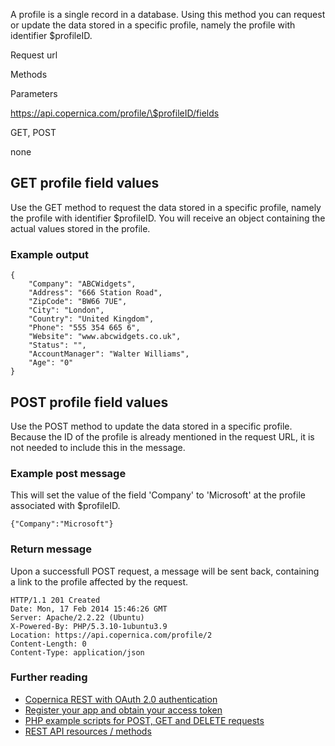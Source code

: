 A profile is a single record in a database. Using this method you can
request or update the data stored in a specific profile, namely the
profile with identifier \$profileID.

Request url

Methods

Parameters

https://api.copernica.com/profile/\$profileID/fields

GET, POST

none

GET profile field values
------------------------

Use the GET method to request the data stored in a specific profile,
namely the profile with identifier \$profileID. You will receive an
object containing the actual values stored in the profile.

### Example output

~~~~ {.language-javascript}
{
    "Company": "ABCWidgets",
    "Address": "666 Station Road",
    "ZipCode": "BW66 7UE",
    "City": "London",
    "Country": "United Kingdom",
    "Phone": "555 354 665 6",
    "Website": "www.abcwidgets.co.uk",
    "Status": "",
    "AccountManager": "Walter Williams",
    "Age": "0"
}
~~~~

POST profile field values
-------------------------

Use the POST method to update the data stored in a specific profile.
Because the ID of the profile is already mentioned in the request URL,
it is not needed to include this in the message.

### Example post message

This will set the value of the field 'Company' to 'Microsoft' at the
profile associated with \$profileID.

~~~~ {.language-javascript}
{"Company":"Microsoft"}
~~~~

### Return message

Upon a successfull POST request, a message will be sent back, containing
a link to the profile affected by the request.

~~~~ {.language-javascript}
HTTP/1.1 201 Created
Date: Mon, 17 Feb 2014 15:46:26 GMT
Server: Apache/2.2.22 (Ubuntu)
X-Powered-By: PHP/5.3.10-1ubuntu3.9
Location: https://api.copernica.com/profile/2
Content-Length: 0
Content-Type: application/json
~~~~

### Further reading

-   [Copernica REST with OAuth 2.0
    authentication](./setting-up-copernica-rest-service.en.md)
-   [Register your app and obtain your access
    token](./register-your-app-on-copernica-com.en.md)
-   [PHP example scripts for POST, GET and DELETE
    requests](./example-get-post-and-delete-requests.en.md)
-   [REST API resources / methods](./the-copernica-rest-api.en.md)

